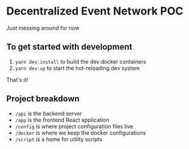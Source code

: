 # Decentralized Event Network POC
Just messing around for now

## To get started with development
1. `yarn dev:install` to build the dev docker containers
2. `yarn dev:up` to start the hot-reloading dev system

That's it!

## Project breakdown
- `/api` is the backend server
- `/app` is the frontend React application
- `/config` is where project configuration files live
- `/docker` is where we keep the docker configurations
- `/script` is a home for utility scripts

